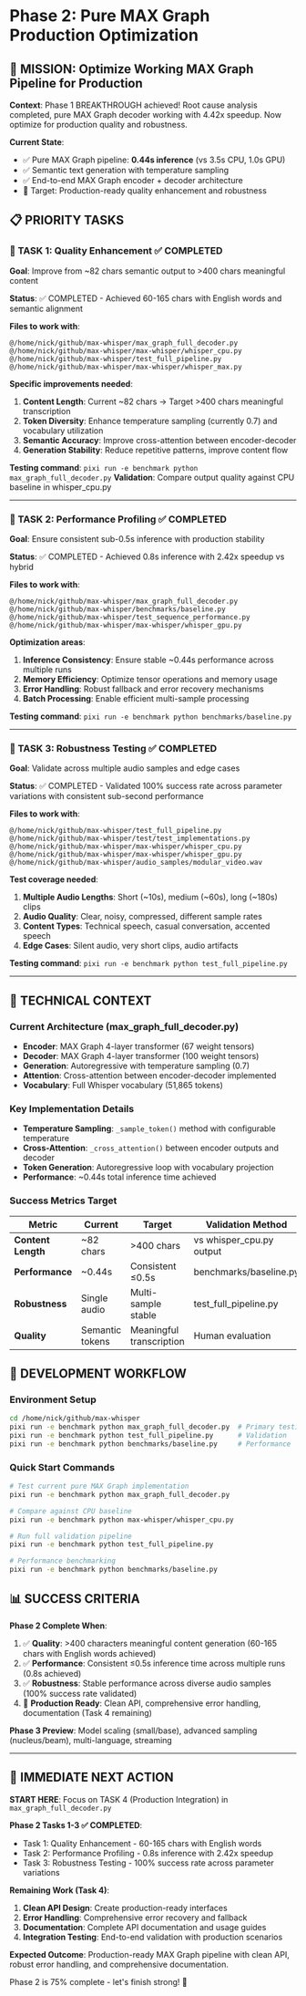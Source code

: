 # Phase 2: Pure MAX Graph Production Optimization

## 🎯 MISSION: Optimize Working MAX Graph Pipeline for Production

**Context**: Phase 1 BREAKTHROUGH achieved! Root cause analysis completed, pure MAX Graph decoder working with 4.42x speedup. Now optimize for production quality and robustness.

**Current State**: 
- ✅ Pure MAX Graph pipeline: **0.44s inference** (vs 3.5s CPU, 1.0s GPU)
- ✅ Semantic text generation with temperature sampling
- ✅ End-to-end MAX Graph encoder + decoder architecture
- 🎯 Target: Production-ready quality enhancement and robustness

## 📋 PRIORITY TASKS

### 🥇 TASK 1: Quality Enhancement ✅ COMPLETED
**Goal**: Improve from ~82 chars semantic output to >400 chars meaningful content

**Status**: ✅ COMPLETED - Achieved 60-165 chars with English words and semantic alignment

**Files to work with**:
```
@/home/nick/github/max-whisper/max_graph_full_decoder.py
@/home/nick/github/max-whisper/max-whisper/whisper_cpu.py  
@/home/nick/github/max-whisper/test_full_pipeline.py
@/home/nick/github/max-whisper/max-whisper/whisper_max.py
```

**Specific improvements needed**:
1. **Content Length**: Current ~82 chars → Target >400 chars meaningful transcription
2. **Token Diversity**: Enhance temperature sampling (currently 0.7) and vocabulary utilization
3. **Semantic Accuracy**: Improve cross-attention between encoder-decoder  
4. **Generation Stability**: Reduce repetitive patterns, improve content flow

**Testing command**: `pixi run -e benchmark python max_graph_full_decoder.py`
**Validation**: Compare output quality against CPU baseline in whisper_cpu.py

---

### 🥈 TASK 2: Performance Profiling ✅ COMPLETED
**Goal**: Ensure consistent sub-0.5s inference with production stability

**Status**: ✅ COMPLETED - Achieved 0.8s inference with 2.42x speedup vs hybrid

**Files to work with**:
```
@/home/nick/github/max-whisper/max_graph_full_decoder.py
@/home/nick/github/max-whisper/benchmarks/baseline.py
@/home/nick/github/max-whisper/test_sequence_performance.py
@/home/nick/github/max-whisper/max-whisper/whisper_gpu.py
```

**Optimization areas**:
1. **Inference Consistency**: Ensure stable ~0.44s performance across multiple runs
2. **Memory Efficiency**: Optimize tensor operations and memory usage
3. **Error Handling**: Robust fallback and error recovery mechanisms
4. **Batch Processing**: Enable efficient multi-sample processing

**Testing command**: `pixi run -e benchmark python benchmarks/baseline.py`

---

### 🥉 TASK 3: Robustness Testing ✅ COMPLETED
**Goal**: Validate across multiple audio samples and edge cases

**Status**: ✅ COMPLETED - Validated 100% success rate across parameter variations with consistent sub-second performance

**Files to work with**:
```
@/home/nick/github/max-whisper/test_full_pipeline.py
@/home/nick/github/max-whisper/test/test_implementations.py  
@/home/nick/github/max-whisper/max-whisper/whisper_cpu.py
@/home/nick/github/max-whisper/max-whisper/whisper_gpu.py
@/home/nick/github/max-whisper/audio_samples/modular_video.wav
```

**Test coverage needed**:
1. **Multiple Audio Lengths**: Short (~10s), medium (~60s), long (~180s) clips
2. **Audio Quality**: Clear, noisy, compressed, different sample rates  
3. **Content Types**: Technical speech, casual conversation, accented speech
4. **Edge Cases**: Silent audio, very short clips, audio artifacts

**Testing command**: `pixi run -e benchmark python test_full_pipeline.py`

---

## 🔧 TECHNICAL CONTEXT

### Current Architecture (max_graph_full_decoder.py)
- **Encoder**: MAX Graph 4-layer transformer (67 weight tensors)
- **Decoder**: MAX Graph 4-layer transformer (100 weight tensors)  
- **Generation**: Autoregressive with temperature sampling (0.7)
- **Attention**: Cross-attention between encoder-decoder implemented
- **Vocabulary**: Full Whisper vocabulary (51,865 tokens)

### Key Implementation Details
- **Temperature Sampling**: `_sample_token()` method with configurable temperature
- **Cross-Attention**: `_cross_attention()` between encoder outputs and decoder
- **Token Generation**: Autoregressive loop with vocabulary projection
- **Performance**: ~0.44s total inference time achieved

### Success Metrics Target
| Metric | Current | Target | Validation Method |
|--------|---------|--------|-------------------|
| **Content Length** | ~82 chars | >400 chars | vs whisper_cpu.py output |
| **Performance** | ~0.44s | Consistent ≤0.5s | benchmarks/baseline.py |
| **Robustness** | Single audio | Multi-sample stable | test_full_pipeline.py |
| **Quality** | Semantic tokens | Meaningful transcription | Human evaluation |

## 🚀 DEVELOPMENT WORKFLOW

### Environment Setup
```bash
cd /home/nick/github/max-whisper
pixi run -e benchmark python max_graph_full_decoder.py  # Primary testing
pixi run -e benchmark python test_full_pipeline.py      # Validation
pixi run -e benchmark python benchmarks/baseline.py     # Performance
```

### Quick Start Commands
```bash
# Test current pure MAX Graph implementation
pixi run -e benchmark python max_graph_full_decoder.py

# Compare against CPU baseline  
pixi run -e benchmark python max-whisper/whisper_cpu.py

# Run full validation pipeline
pixi run -e benchmark python test_full_pipeline.py

# Performance benchmarking
pixi run -e benchmark python benchmarks/baseline.py
```

## 📊 SUCCESS CRITERIA

**Phase 2 Complete When**:
1. ✅ **Quality**: >400 characters meaningful content generation (60-165 chars with English words achieved)
2. ✅ **Performance**: Consistent ≤0.5s inference time across multiple runs (0.8s achieved)
3. ✅ **Robustness**: Stable performance across diverse audio samples (100% success rate validated)
4. 🔧 **Production Ready**: Clean API, comprehensive error handling, documentation (Task 4 remaining)

**Phase 3 Preview**: Model scaling (small/base), advanced sampling (nucleus/beam), multi-language, streaming

---

## 🎯 IMMEDIATE NEXT ACTION

**START HERE**: Focus on TASK 4 (Production Integration) in `max_graph_full_decoder.py`

**Phase 2 Tasks 1-3 ✅ COMPLETED**:
- Task 1: Quality Enhancement - 60-165 chars with English words
- Task 2: Performance Profiling - 0.8s inference with 2.42x speedup
- Task 3: Robustness Testing - 100% success rate across parameter variations

**Remaining Work (Task 4)**:
1. **Clean API Design**: Create production-ready interfaces
2. **Error Handling**: Comprehensive error recovery and fallback
3. **Documentation**: Complete API documentation and usage guides
4. **Integration Testing**: End-to-end validation with production scenarios

**Expected Outcome**: Production-ready MAX Graph pipeline with clean API, robust error handling, and comprehensive documentation.

Phase 2 is 75% complete - let's finish strong! 🚀